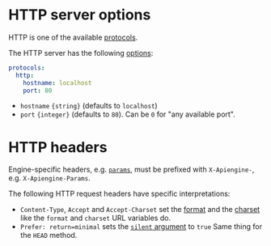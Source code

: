 # HTTP server options

HTTP is one of the available [protocols](protocols.md).

The HTTP server has the following [options](protocols.md#protocols-options.md):

```yml
protocols:
  http:
    hostname: localhost
    port: 80
```

  - `hostname` `{string}` (defaults to `localhost`)
  - `port` `{integer}` (defaults to `80`). Can be `0` for "any available port".

# HTTP headers

Engine-specific headers, e.g. [`params`](functions.md#client-parameters), must
be prefixed with `X-Apiengine-`, e.g. `X-Apiengine-Params`.

The following HTTP request headers have specific interpretations:
  - `Content-Type`, `Accept` and `Accept-Charset` set the [format](formats.md)
    and the [charset](formats.md#charset) like the `format` and `charset` URL
    variables do.
  - `Prefer: return=minimal` sets the [`silent` argument](silent.md) to `true`
    Same thing for the `HEAD` method.
